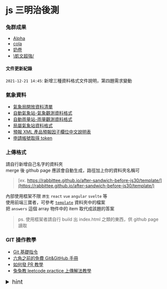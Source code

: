 # js 三明治後測

### 兔群成果

- [Alpha](https://rabbittee.github.io/after-sandwich-before-js30/alpha/js/)
- [cola](https://rabbittee.github.io/after-sandwich-before-js30/cola/)
- [奶卷](https://rabbittee.github.io/after-sandwich-before-js30/Recoil/dist/)
- [\凱文超強/](https://rabbittee.github.io/after-sandwich-before-js30/kevin/dist/)

#### 文件更新紀錄

`2021-12-21 14:45`: 新增三種資料格式文件說明，第四題需求變動

### 氣象資料

- [氣象局開放資料清單](https://opendata.cwb.gov.tw/dist/opendata-swagger.html?urls.primaryName=openAPI)
- [自動氣象站-氣象觀測資料格式](https://opendata.cwb.gov.tw/opendatadoc/DIV2/A0001-001.pdf)
- [自動雨量站-雨量觀測資料格式](https://opendata.cwb.gov.tw/opendatadoc/DIV2/A0002-001.pdf)
- [局屬氣象站資料格式](https://opendata.cwb.gov.tw/opendatadoc/DIV2/A0003-001.pdf)
- [預報 XML 產品預報因子欄位中文說明表](https://opendata.cwb.gov.tw/opendatadoc/MFC/D0047.pdf)
- [申請帳號取得 token](https://opendata.cwb.gov.tw/user/authkey)

### 上傳格式

請自行新增自己名字的資料夾<br>
merge 後 github page 應該會自動生成，路徑加上你的資料夾名稱可

> [ex. https://rabbittee.github.io/after-sandwich-before-js30/template/](https://rabbittee.github.io/after-sandwich-before-js30/template/)

內部使用框架不限 `原生` `react` `vue` `angular` `svelte` 等<br>
使用前端三寶者，可參考 [`template`](https://github.com/Rabbittee/after-sandwich-before-js30/tree/master/template) 資料夾中的檔案<br>
把 `answers` 這個 array 物件中的 item 取代成該題的答案<br>

> ps. 使用框架者請自行 build 出 index.html 之類的東西，供 github page 讀取

### GIT 操作教學

- [Git 基礎指令](https://hsiangfeng.github.io/git/20190615/1148594701/)
- [六角之前的免費 Git&GitHub 手冊](https://w3c.hexschool.com/git/cfdbd310)
- [如何發 PR 教學](https://hsiangfeng.github.io/git/20190615/4143994266/)
- [兔兔教 leetcode practice 上傳解法教學](https://hackmd.io/s3-6fhjWQPaBtvsBr1aTig?view)

<details>
  <summary style="font-size:1.2rem">hint</summary>
  <ol>
    <li>用promise 或 await 串接 fetch API</li>
    <li>用closure概念包裝API taken</li>
    <li>使用建構子函式（constructor function) 建立結果物件</li>
    <li>利用object getter 與 setter讓結果console.log時候自帶單位</li>
    <li>加 34 改用 class 改寫</li>
  </ol>
</details>

